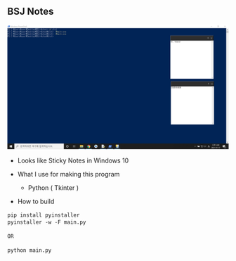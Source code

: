 ## BSJ Notes
<p align="center"><img src="result_image.png"></p>

- Looks like Sticky Notes in Windows 10  

- What I use for making this program  
  * Python ( Tkinter )  

- How to build  
```
pip install pyinstaller
pyinstaller -w -F main.py

OR

python main.py
```